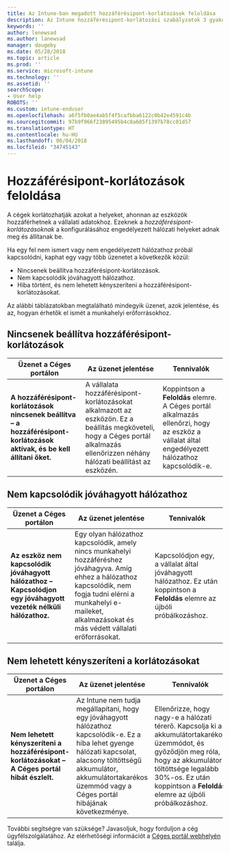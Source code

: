 ```yaml
---
title: Az Intune-ban megadott hozzáférésipont-korlátozások feloldása
description: Az Intune hozzáférésipont-korlátozási szabályzatok 3 gyakori üzenetének áttekintése és feloldásuk elsajátítása
keywords: ''
author: lenewsad
ms.author: lanewsad
manager: dougeby
ms.date: 05/28/2018
ms.topic: article
ms.prod: ''
ms.service: microsoft-intune
ms.technology: ''
ms.assetid: ''
searchScope:
- User help
ROBOTS: ''
ms.custom: intune-enduser
ms.openlocfilehash: a6f5fb0ae4ab5f4f5cafbba6122c0b42e4591c4b
ms.sourcegitcommit: 97b9f966f23895495b4c8a685f1397b78cc01d57
ms.translationtype: HT
ms.contentlocale: hu-HU
ms.lasthandoff: 06/04/2018
ms.locfileid: "34745143"
---
```

# <a name="resolve-access-point-restrictions"></a>Hozzáférésipont-korlátozások feloldása

A cégek korlátozhatják azokat a helyeket, ahonnan az eszközök hozzáférhetnek a vállalati adatokhoz.
Ezeknek a *hozzáférésipont-korlátozásoknak* a konfigurálásához engedélyezett hálózati helyeket adnak meg és állítanak be.  

Ha egy fel nem ismert vagy nem engedélyezett hálózathoz próbál kapcsolódni, kaphat egy vagy több üzenetet a következők közül:

* Nincsenek beállítva hozzáférésipont-korlátozások.
* Nem kapcsolódik jóváhagyott hálózathoz.
* Hiba történt, és nem lehetett kényszeríteni a hozzáférésipont-korlátozásokat.

 Az alábbi táblázatokban megtalálható mindegyik üzenet, azok jelentése, és az, hogyan érhetők el ismét a munkahelyi erőforrásokhoz.

## <a name="access-point-restrictions-not-set-up"></a>Nincsenek beállítva hozzáférésipont-korlátozások  
| Üzenet a Céges portálon | Az üzenet jelentése | Tennivalók                                                               
|------------------------|--------------------------|--------------------------|
| **A hozzáférésipont-korlátozások nincsenek beállítva – a hozzáférésipont-korlátozások aktívak, és be kell állítani őket.** | A vállalata hozzáférésipont-korlátozásokat alkalmazott az eszközön. Ez a beállítás megköveteli, hogy a Céges portál alkalmazás ellenőrizzen néhány hálózati beállítást az eszközén. | Koppintson a **Feloldás** elemre. A Céges portál alkalmazás ellenőrzi, hogy az eszköz a vállalat által engedélyezett hálózathoz kapcsolódik-e. |

## <a name="not-connected-to-an-approved-network"></a>Nem kapcsolódik jóváhagyott hálózathoz  

| Üzenet a Céges portálon | Az üzenet jelentése | Tennivalók                                                                   
|------------------------|-----------------------------------|--------------------------|
| **Az eszköz nem kapcsolódik jóváhagyott hálózathoz – Kapcsolódjon egy jóváhagyott vezeték nélküli hálózathoz.** | Egy olyan hálózathoz kapcsolódik, amely nincs munkahelyi hozzáféréshez jóváhagyva. Amíg ehhez a hálózathoz kapcsolódik, nem fogja tudni elérni a munkahelyi e-maileket, alkalmazásokat és más védett vállalati erőforrásokat. | Kapcsolódjon egy, a vállalat által jóváhagyott hálózathoz. Ez után koppintson a **Feloldás** elemre az újbóli próbálkozáshoz. |

## <a name="restrictions-couldnt-be-enforced"></a>Nem lehetett kényszeríteni a korlátozásokat  

| Üzenet a Céges portálon | Az üzenet jelentése | Tennivalók                                                                      
|------------------------|-----------------------------------|--------------------------|
| **Nem lehetett kényszeríteni a hozzáférésipont-korlátozásokat – A Céges portál hibát észlelt.** | Az Intune nem tudja megállapítani, hogy egy jóváhagyott hálózathoz kapcsolódik-e. Ez a hiba lehet gyenge hálózati kapcsolat, alacsony töltöttségű akkumulátor, akkumulátortakarékos üzemmód vagy a Céges portál hibájának következménye. | Ellenőrizze, hogy nagy-e a hálózati térerő. Kapcsolja ki a akkumulátortakarékos üzemmódot, és győződjön meg róla, hogy az akkumulátor töltöttsége legalább 30%-os. Ez után koppintson a **Feloldás** elemre az újbóli próbálkozáshoz. 

További segítségre van szüksége? Javasoljuk, hogy forduljon a cég ügyfélszolgálatához. Az elérhetőségi információt a [Céges portál webhelyén](https://portal.manage.microsoft.com/#HelpDeskDialog) találja.
